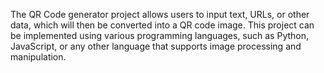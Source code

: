 The QR Code generator project allows users to input text, URLs, or other data, which will then be converted into a QR code image. This project can be implemented using various programming languages, such as Python, JavaScript, or any other language that supports image processing and manipulation.
